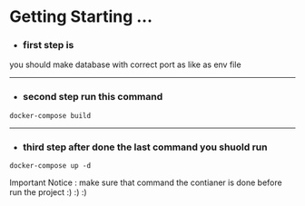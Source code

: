 # Getting Starting ...

* ### first step is 
you should make database with correct port as like as env file
___
* ### second step run this command
```
docker-compose build
```
___
* ### third step after done the last command  you shuold run 
```
docker-compose up -d
```
Important Notice : make sure that command the contianer is done before run the project :) :) :)
 


 
